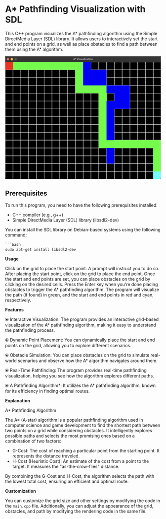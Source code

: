 # A* Pathfinding Visualization with SDL

This C++ program visualizes the A* pathfinding algorithm using the Simple DirectMedia Layer (SDL) library. It allows users to interactively set the start and end points on a grid, as well as place obstacles to find a path between them using the A* algorithm.

![A* Pathfinding Visualization](A*.png)

## Prerequisites

To run this program, you need to have the following prerequisites installed:

- C++ compiler (e.g., g++)
- Simple DirectMedia Layer (SDL) library (libsdl2-dev)

You can install the SDL library on Debian-based systems using the following command:

    ```bash
    sudo apt-get install libsdl2-dev

**Usage**

Click on the grid to place the start point. A prompt will instruct you to do so.
After placing the start point, click on the grid to place the end point.
Once the start and end points are set, you can place obstacles on the grid by clicking on the desired cells.
Press the Enter key when you're done placing obstacles to trigger the A* pathfinding algorithm.
The program will visualize the path (if found) in green, and the start and end points in red and cyan, respectively.

**Features**

 ⦿ Interactive Visualization: The program provides an interactive grid-based visualization of the A* pathfinding algorithm, making it easy to understand the pathfinding process.

 ⦿ Dynamic Point Placement: You can dynamically place the start and end points on the grid, allowing you to explore different scenarios.

 ⦿ Obstacle Simulation: You can place obstacles on the grid to simulate real-world scenarios and observe how the A* algorithm navigates around them.

 ⦿ Real-Time Pathfinding: The program provides real-time pathfinding visualization, helping you see how the algorithm explores different paths.

 ⦿ A Pathfinding Algorithm*: It utilizes the A* pathfinding algorithm, known for its efficiency in finding optimal routes.

**Explanation**

A* Pathfinding Algorithm

The A* (A-star) algorithm is a popular pathfinding algorithm used in computer science and game development to find the shortest path between two points on a grid while considering obstacles. It intelligently explores possible paths and selects the most promising ones based on a combination of two factors:
- G-Cost: The cost of reaching a particular point from the starting point. It represents the distance traveled.
- H-Cost (Heuristic Cost): An estimate of the cost from a point to the target. It measures the "as-the-crow-flies" distance.

By combining the G-Cost and H-Cost, the algorithm selects the path with the lowest total cost, ensuring an efficient and optimal route.


**Customization**

You can customize the grid size and other settings by modifying the code in the `main.cpp` file. Additionally, you can adjust the appearance of the grid, obstacles, and path by modifying the rendering code in the same file.

